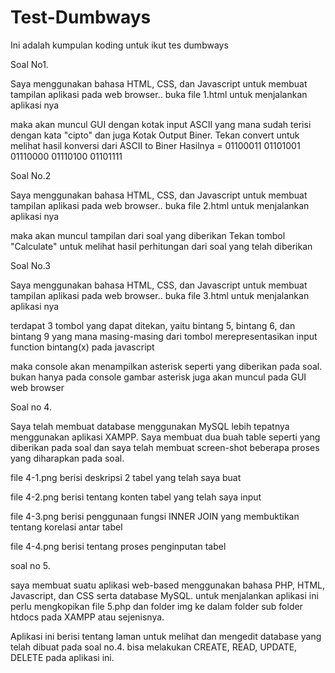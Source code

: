 # Test-Dumbways
Ini adalah kumpulan koding untuk ikut tes dumbways

Soal No1.

Saya menggunakan bahasa HTML, CSS, dan Javascript
untuk membuat tampilan aplikasi pada web browser..
buka file 1.html untuk menjalankan aplikasi nya

maka akan muncul GUI dengan kotak input ASCII yang mana sudah 
terisi dengan kata "cipto" dan juga Kotak Output Biner.
Tekan convert untuk melihat hasil konversi dari ASCII to Biner
Hasilnya = 01100011 01101001 01110000 01110100 01101111 

Soal No.2

Saya  menggunakan bahasa HTML, CSS, dan Javascript
untuk membuat tampilan aplikasi pada web browser..
buka file 2.html untuk menjalankan aplikasi nya

maka akan muncul tampilan dari soal yang diberikan
Tekan tombol "Calculate" untuk melihat hasil perhitungan
dari soal yang telah diberikan

Soal No.3

Saya  menggunakan bahasa HTML, CSS, dan Javascript
untuk membuat tampilan aplikasi pada web browser..
buka file 3.html untuk menjalankan aplikasi nya

terdapat 3 tombol yang dapat ditekan, yaitu
bintang 5, bintang 6, dan bintang 9
yang mana masing-masing dari tombol merepresentasikan
input function bintang(x) pada javascript

maka console akan menampilkan asterisk seperti yang
diberikan pada soal. bukan hanya pada console
gambar asterisk juga akan muncul pada GUI web browser

Soal no 4.

Saya telah membuat database menggunakan MySQL
lebih tepatnya menggunakan aplikasi XAMPP.
Saya membuat dua buah table seperti yang diberikan pada soal
dan saya telah membuat screen-shot beberapa proses
yang diharapkan pada soal.

file 4-1.png berisi deskripsi 2 tabel yang telah saya buat

file 4-2.png berisi tentang konten tabel yang telah saya input

file 4-3.png berisi penggunaan fungsi INNER JOIN yang
membuktikan tentang korelasi antar tabel

file 4-4.png berisi tentang proses penginputan tabel

soal no 5.

saya membuat suatu aplikasi web-based menggunakan bahasa
PHP, HTML, Javascript, dan CSS serta database MySQL.
untuk menjalankan aplikasi ini perlu mengkopikan file 5.php dan folder img
ke dalam folder sub folder htdocs pada XAMPP atau sejenisnya.

Aplikasi ini berisi tentang laman untuk melihat dan mengedit database yang telah
dibuat pada soal no.4. bisa melakukan CREATE, READ,
UPDATE, DELETE pada aplikasi ini.
